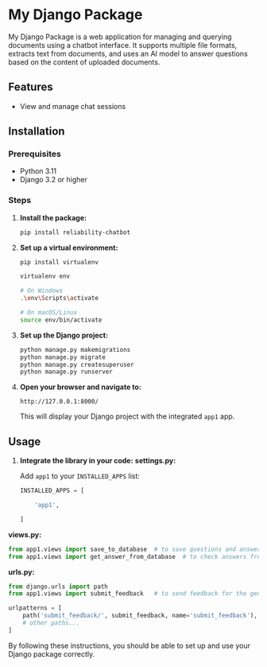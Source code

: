# My Django Package

My Django Package is a web application for managing and querying documents using a chatbot interface. It supports multiple file formats, extracts text from documents, and uses an AI model to answer questions based on the content of uploaded documents.

## Features

- View and manage chat sessions

## Installation

### Prerequisites

- Python 3.11
- Django 3.2 or higher

### Steps

1. **Install the package:**

   ```bash
   pip install reliability-chatbot
   ```

2. **Set up a virtual environment:**

   ```bash
   pip install virtualenv

   virtualenv env

   # On Windows
   .\env\Scripts\activate

   # On macOS/Linux
   source env/bin/activate
   ```

3. **Set up the Django project:**

   ```bash
   python manage.py makemigrations
   python manage.py migrate
   python manage.py createsuperuser
   python manage.py runserver
   ```

4. **Open your browser and navigate to:**

   ```plaintext
   http://127.0.0.1:8000/
   ```

   This will display your Django project with the integrated `app1` app.

## Usage

1. **Integrate the library in your code:**
   **settings.py:**

   Add `app1` to your `INSTALLED_APPS` list:

   ```python
   INSTALLED_APPS = [

       'app1',

   ]
   ```

**views.py:**

```python
from app1.views import save_to_database  # to save questions and answers in the database
from app1.views import get_answer_from_database  # to check answers from database before asking llm
```

**urls.py:**

```python
from django.urls import path
from app1.views import submit_feedback   # to send feedback for the generated or retrieved answer

urlpatterns = [
    path('submit_feedback/', submit_feedback, name='submit_feedback'),
    # other paths...
]
```

By following these instructions, you should be able to set up and use your Django package correctly.
